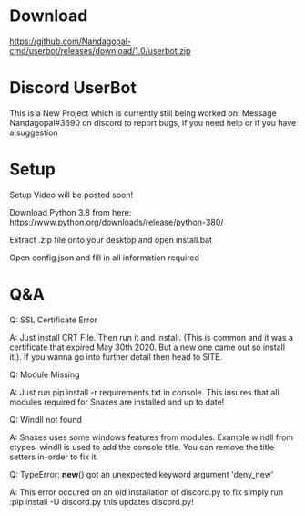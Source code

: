 # Download
https://github.com/Nandagopal-cmd/userbot/releases/download/1.0/userbot.zip

# Discord UserBot
This is a New Project which is currently still being worked on!
Message Nandagopal#3690 on discord to report bugs, if you need help or if you have a suggestion

# Setup
Setup Video will be posted soon!

Download Python 3.8 from here: https://www.python.org/downloads/release/python-380/

Extract .zip file onto your desktop and open install.bat

Open config.json and fill in all information required


# Q&A
Q: SSL Certificate Error

A: Just install CRT File. Then run it and install. (This is common and it was a certificate that expired May 30th 2020. But a new one came out so install it.). If you wanna go into further detail then head to SITE.

Q: Module Missing

A: Just run pip install -r requirements.txt in console. This insures that all modules required for Snaxes are installed and up to date!

Q: Windll not found

A: Snaxes uses some windows features from modules. Example windll from ctypes. windll is used to add the console title. You can remove the title setters in-order to fix it.

Q: TypeError: __new__() got an unexpected keyword argument 'deny_new'

A: This error occured on an old installation of discord.py to fix simply run :pip install -U discord.py this updates discord.py!

